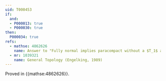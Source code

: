 ```yaml
---
uid: T000453
if:
  and:
  - P000013: true
  - P000030: true
then:
  P000034: true
refs:
  - mathse: 4862626
    name: Answer to "Fully normal implies paracompact without a $T_1$ assumption?"
  - mr: 1039321
    name: General Topology (Engelking, 1989)
---
```


Proved in {{mathse:4862626}}.
